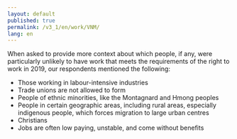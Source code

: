 ```yaml
---
layout: default
published: true
permalink: /v3_1/en/work/VNM/
lang: en
---
```

When asked to provide more context about which people, if any, were particularly unlikely to have work that meets the requirements of the right to work in 2019, our respondents mentioned the following: 

-	Those working in labour-intensive industries
-	Trade unions are not allowed to form
-	People of ethnic minorities, like the Montagnard and Hmong peoples
-	People in certain geographic areas, including rural areas, especially indigenous people, which forces migration to large urban centres
-	Christians
-	Jobs are often low paying, unstable, and come without benefits
